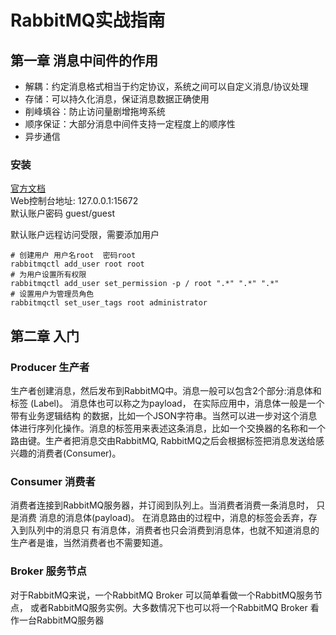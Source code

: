# RabbitMQ实战指南

## 第一章 消息中间件的作用
* 解耦：约定消息格式相当于约定协议，系统之间可以自定义消息/协议处理
* 存储：可以持久化消息，保证消息数据正确使用
* 削峰填谷：防止访问量剧增拖垮系统
* 顺序保证：大部分消息中间件支持一定程度上的顺序性
* 异步通信

### 安装
[官方文档](https://www.rabbitmq.com/download.html)  
Web控制台地址: 127.0.0.1:15672  
默认账户密码 guest/guest

默认账户远程访问受限，需要添加用户
```shell
# 创建用户 用户名root  密码root
rabbitmqctl add_user root root
# 为用户设置所有权限
rabbitmqctl add_user set_permission -p / root ".*" ".*" ".*"
# 设置用户为管理员角色
rabbitmqctl set_user_tags root administrator
```

## 第二章 入门
### Producer 生产者
生产者创建消息，然后发布到RabbitMQ中。消息一般可以包含2个部分:消息体和标签
(Label)。 消息体也可以称之为payload， 在实际应用中，消息体一般是一个带有业务逻辑结构
的数据，比如一个JSON字符串。当然可以进一步对这个消息体进行序列化操作。消息的标签用来表述这条消息，比如一个交换器的名称和一个路由键。生产者把消息交由RabbitMQ,
RabbitMQ之后会根据标签把消息发送给感兴趣的消费者(Consumer)。
### Consumer 消费者
消费者连接到RabbitMQ服务器，并订阅到队列上。当消费者消费一条消息时， 只是消费
消息的消息体(payload)。 在消息路由的过程中，消息的标签会丢弃，存入到队列中的消息只
有消息体，消费者也只会消费到消息体，也就不知道消息的生产者是谁，当然消费者也不需要知道。

### Broker 服务节点
对于RabbitMQ来说，一个RabbitMQ Broker 可以简单看做一个RabbitMQ服务节点，
或者RabbitMQ服务实例。大多数情况下也可以将一个RabbitMQ Broker 看作一台RabbitMQ服务器

